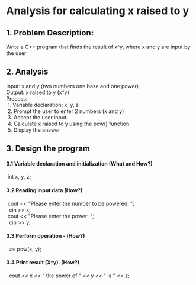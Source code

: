 # Analysis for calculating x raised to y

  ## 1. Problem Description: 
Write a C++ program that finds the result of x^y, where x and y are input by the user

  ## 2. Analysis
Input: x and y (two numbers one base and one power)<br/>
Output: x raised to y (x^y)<br/>
Process: <br/>
          &nbsp;1. Variable declaration: x, y, z<br/>
          &nbsp;2. Prompt the user to enter 2 numbers (x and y)<br/>
          &nbsp;3. Accept the user input.<br/>
          &nbsp;4. Calculate x raised to y using the pow() function<br/>
          &nbsp;5. Display the answer
## 3. Design the program

#### 3.1 Variable declaration and initialization (What and How?)
&nbsp;int x, y, z;<br/>
#### 3.2 Reading input data (How?)
&nbsp;cout << "Please enter the number to be powered: ";<br/>
 &nbsp;   cin >> x;<br/>
 &nbsp;cout << "Please enter the power: ";<br/>
 &nbsp;   cin >> y;<br/>
    
 #### 3.3 Perform operation - (How?)
&nbsp; z= pow(x, y);
#### 3.4 Print result (X^y). (How?)
&nbsp; cout << x << " the power of " << y << " is " << z;<br/>
